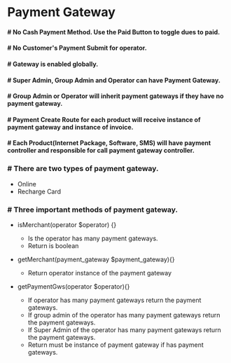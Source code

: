 # Payment Gateway

#### # No Cash Payment Method. Use the Paid Button to toggle dues to paid.
#### # No Customer's Payment Submit for operator.
#### # Gateway is enabled globally.
#### # Super Admin, Group Admin and Operator can have Payment Gateway.
#### # Group Admin or Operator will inherit payment gateways if they have no payment gateway.
#### # Payment Create Route for each product will receive instance of payment gateway and instance of invoice.
#### # Each Product(Internet Package, Software, SMS) will have payment controller and responsible for call payment gateway controller.

### # There are two types of payment gateway.
* Online
* Recharge Card

### # Three important methods of payment gateway.
* isMerchant(operator $operator) {}
  * Is the operator has many payment gateways.
  * Return is boolean
  
* getMerchant(payment_gateway $payment_gateway){}
  * Return operator instance of the payment gateway

* getPaymentGws(operator $operator){}
  * If operator has many payment gateways return the payment gateways.
  * If group admin of the operator has many payment gateways return the payment gateways.
  * If Super Admin of the operator has many payment gateways return the payment gateways.
  * Return must be instance of payment gateway if has payment gateways.
  

